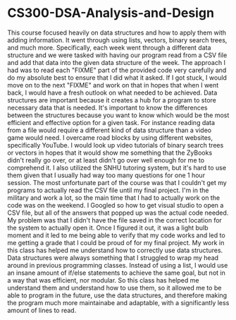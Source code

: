 # CS300-DSA-Analysis-and-Design
This course focused heavily on data structures and how to apply them with adding information. It went through using lists, vectors, binary search trees, and much more. Specifically, each week went through a different data structure and we were tasked with having our
program read from a CSV file and add that data into the given data structure of the week. The approach I had was to read each "FIXME" part of the provided code very carefully and do my absolute best to ensure that I did what it asked. If I got stuck, I would move on to the 
next "FIXME" and work on that in hopes that when I went back, I would have a fresh outlook on what needed to be achieved. Data structures are important because it creates a hub for a program to store necessary data that is needed. It's important to know the differences
between the structures because you want to know which would be the most efficient and effective option for a given task. For instance reading data from a file would require a different kind of data structure than a video game would need. I overcame road blocks by using
different websites, specifically YouTube. I would look up video tutorials of binary search trees or vectors in hopes that it would show me something that the ZyBooks didn't really go over, or at least didn't go over well enough for me to comprehend it. I also utilized the 
SNHU tutoring system, but it's hard to use them given that I usually had way too many questions for one 1 hour session. The most unfortunate part of the course was that I couldn't get my programs to actually read the CSV file until my final project. I'm in the military and
work a lot, so the main time that I had to actually work on the code was on the weekend. I Googled so how to get visual studio to open a CSV file, but all of the answers that popped up was the actual code needed. My problem was that I didn't have the file saved in the
correct location for the system to actually open it. Once I figured it out, it was a light bulb moment and it led to me being able to verify that my code works and led to me getting a grade that I could be proud of for my final project. My work in this class has helped me 
understand how to correctly use data structures. Data structures were always something that I struggled to wrap my head around in previous programming classes. Instead of using a list, I would use an insane amount of if/else statements to achieve the same goal, but not in
a way that was efficient, nor modular. So this class has helped me understand them and understand how to use them, so it allowed me to be able to program in the future, use the data structures, and therefore making the program much more maintainabe and adaptable, with a
significantly less amount of lines to read.
